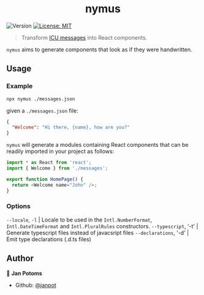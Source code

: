 <h1 align="center">nymus</h1>
<p>
  <img alt="Version" src="https://img.shields.io/badge/version-0.1.0-blue.svg?cacheSeconds=2592000" />
  <a href="#" target="_blank">
    <img alt="License: MIT" src="https://img.shields.io/badge/License-MIT-yellow.svg" />
  </a>
</p>

> Transform [ICU messages](http://userguide.icu-project.org/formatparse/messages) into React components.

`nymus` aims to generate components that look as if they were handwritten.

## Usage

### Example

```sh
npx nymus ./messages.json
```

given a `./messages.json` file:

```json
{
  "Welcome": "Hi there, {name}, how are you?"
}
```

`nymus` will generate a modules containing React components that can be readily imported in your project as follows:

```js
import * as React from 'react';
import { Welcome } from './messages';

export function HomePage() {
  return <Welcome name="John" />;
}
```

### Options

`--locale`, `-l` | Locale to be used in the `Intl.NumberFormat`, `Intl.DateTimeFormat` and `Intl.PluralRules` constructors.
`--typescript`, '-t' | Generate typescript files instead of javacsript files
`--declarations`, '-d' | Emit type declarations (.d.ts files)

## Author

👤 **Jan Potoms**

- Github: [@janpot](https://github.com/janpot)
